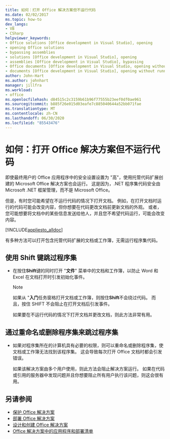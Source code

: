 ```yaml
---
title: 如何：打开 Office 解决方案但不运行代码
ms.date: 02/02/2017
ms.topic: how-to
dev_langs:
- VB
- CSharp
helpviewer_keywords:
- Office solutions [Office development in Visual Studio], opening
- opening Office solutions
- bypassing assemblies
- solutions [Office development in Visual Studio], opening
- assemblies [Office development in Visual Studio], bypassing
- Office documents [Office development in Visual Studio, opening without running code
- documents [Office development in Visual Studio], opening without running code
author: John-Hart
ms.author: johnhart
manager: jillfra
ms.workload:
- office
ms.openlocfilehash: d84515c2c3159b61b96f77555b23eef0df0ae961
ms.sourcegitcommit: b885f26e015d03eafe7c885040644a52bb071fae
ms.translationtype: MT
ms.contentlocale: zh-CN
ms.lasthandoff: 06/30/2020
ms.locfileid: "85543476"
---
```

# <a name="how-to-open-office-solutions-without-running-code"></a>如何：打开 Office 解决方案但不运行代码
  即使最终用户的 Office 应用程序中的安全设置设置为 "高"，使用托管代码扩展创建的 Microsoft Office 解决方案也会运行。 这是因为，.NET 程序集代码安全由 Microsoft .NET 框架管理，而不是 Microsoft Office。

 但是，有时您可能希望在不运行代码的情况下打开文档。 例如，在打开文档时运行的代码可能会改变内容，但你想要在代码更改文档前更新文档的外观。 或者，您可能想要将文档中的某些信息发送给他人，并且您不希望代码运行，可能会改变内容。

 [!INCLUDE[appliesto_alldoc](../vsto/includes/appliesto-alldoc-md.md)]

 有多种方法可以打开包含托管代码扩展的文档或工作簿，无需运行程序集代码。

## <a name="to-bypass-the-assembly-by-using-the-shift-key"></a>使用 Shift 键跳过程序集

- 在按住**Shift**键的同时打开 "**文件**" 菜单中的文档和工作簿，以防止 Word 和 Excel 在文档打开时引发初始化事件。

    > [!NOTE]
    > 如果从 "**入门**任务窗格打开文档或工作簿，则按住**Shift**不会绕过代码。 而且，按住 SHIFT 不会阻止在打开文档后引发事件。

     如果要在不运行代码的情况下打开文档并更改文档，则此方法非常有用。

## <a name="to-bypass-an-assembly-by-renaming-or-removing-it"></a>通过重命名或删除程序集来跳过程序集

- 如果对程序集所在的计算机具有必要的权限，则可以重命名或删除程序集，使文档或工作簿无法找到该程序集。 这会导致每次打开 Office 文档时都会引发错误。

     如果该解决方案由多个用户使用，则此方法会阻止解决方案运行。 如果在代码或引用的服务器中发现问题并且你想要阻止所有用户执行该问题，则这会很有用。

## <a name="see-also"></a>另请参阅
- [保护 Office 解决方案](../vsto/securing-office-solutions.md)
- [部署 Office 解决方案](../vsto/deploying-an-office-solution.md)
- [设计和创建 Office 解决方案](../vsto/designing-and-creating-office-solutions.md)
- [Office 解决方案中的应用程序和部署清单](../vsto/application-and-deployment-manifests-in-office-solutions.md)
